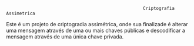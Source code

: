                                                         Criptografia Assimetrica


Este é um projeto de criptogradia assimétrica, onde sua finalizade é alterar uma mensagem através de uma ou mais chaves públicas e descodificar a mensagem através de uma única chave privada.
